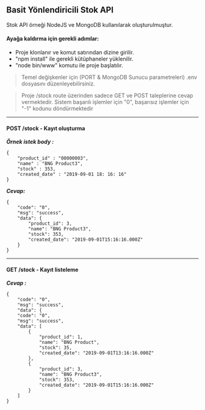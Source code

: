 ## Basit Yönlendiricili Stok API 
Stok API örneği NodeJS ve MongoDB kullanılarak oluşturulmuştur.

#### Ayağa kaldırma için gerekli adımlar:
- Proje klonlanır ve komut satırından dizine girilir.
- "npm install" ile gerekli kütüphaneler yüklenilir.
- "node bin/www" komutu ile proje başlatılır.

> Temel değişkenler için (PORT & MongoDB Sunucu parametreleri) .env dosyasını düzenleyebilirsiniz.

> Proje /stock route üzerinden sadece GET ve POST taleplerine cevap vermektedir. Sistem başarılı işlemler için "0", başarısız işlemler için "-1" kodunu döndürmektedir

---

#### POST /stock - Kayıt oluşturma
***Örnek istek body :***

    {
        "product_id" : "00000003",
        "name" : "BNG Product3",
        "stock" : 353,
        "created_date" : "2019-09-01 18: 16: 16"
    }
    
***Cevap:***

    {
        "code": "0",
        "msg": "success",
        "data": {
            "product_id": 3,
            "name": "BNG Product3",
            "stock": 353,
            "created_date": "2019-09-01T15:16:16.000Z"
        }
    }

---

#### GET /stock - Kayıt listeleme
***Cevap :***

    {
        "code": "0",
        "msg": "success",
        "data": {
        "code": "0",
        "msg": "success",
        "data": [
            {
                "product_id": 1,
                "name": "BNG Product",
                "stock": 35,
                "created_date": "2019-09-01T13:16:16.000Z"
            },
            {
                "product_id": 3,
                "name": "BNG Product3",
                "stock": 353,
                "created_date": "2019-09-01T15:16:16.000Z"
            }
        ]
    }
